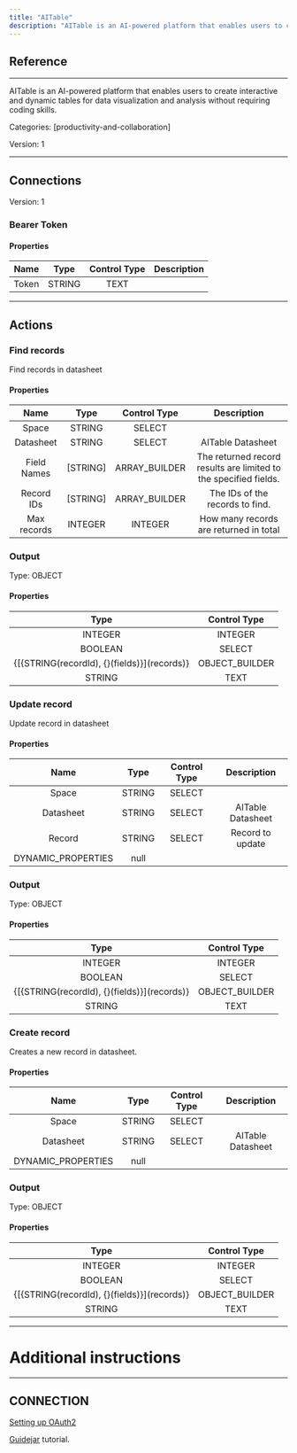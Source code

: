 ```yaml
---
title: "AITable"
description: "AITable is an AI-powered platform that enables users to create interactive and dynamic tables for data visualization and analysis without requiring coding skills."
---
```

## Reference
<hr />

AITable is an AI-powered platform that enables users to create interactive and dynamic tables for data visualization and analysis without requiring coding skills.


Categories: [productivity-and-collaboration]


Version: 1

<hr />



## Connections

Version: 1


### Bearer Token

#### Properties

|      Name      |     Type     |     Control Type     |     Description     |
|:--------------:|:------------:|:--------------------:|:-------------------:|
| Token | STRING | TEXT  |  |





<hr />





## Actions


### Find records
Find records in datasheet

#### Properties

|      Name      |     Type     |     Control Type     |     Description     |
|:--------------:|:------------:|:--------------------:|:-------------------:|
| Space | STRING | SELECT  |  |
| Datasheet | STRING | SELECT  |  AITable Datasheet  |
| Field Names | [STRING] | ARRAY_BUILDER  |  The returned record results are limited to the specified fields.  |
| Record IDs | [STRING] | ARRAY_BUILDER  |  The IDs of the records to find.  |
| Max records | INTEGER | INTEGER  |  How many records are returned in total  |


### Output



Type: OBJECT


#### Properties

|     Type     |     Control Type     |
|:------------:|:--------------------:|
| INTEGER | INTEGER  |
| BOOLEAN | SELECT  |
| {[{STRING\(recordId), {}\(fields)}]\(records)} | OBJECT_BUILDER  |
| STRING | TEXT  |






### Update record
Update record in datasheet

#### Properties

|      Name      |     Type     |     Control Type     |     Description     |
|:--------------:|:------------:|:--------------------:|:-------------------:|
| Space | STRING | SELECT  |  |
| Datasheet | STRING | SELECT  |  AITable Datasheet  |
| Record | STRING | SELECT  |  Record to update  |
| DYNAMIC_PROPERTIES | null  |


### Output



Type: OBJECT


#### Properties

|     Type     |     Control Type     |
|:------------:|:--------------------:|
| INTEGER | INTEGER  |
| BOOLEAN | SELECT  |
| {[{STRING\(recordId), {}\(fields)}]\(records)} | OBJECT_BUILDER  |
| STRING | TEXT  |






### Create record
Creates a new record in datasheet.

#### Properties

|      Name      |     Type     |     Control Type     |     Description     |
|:--------------:|:------------:|:--------------------:|:-------------------:|
| Space | STRING | SELECT  |  |
| Datasheet | STRING | SELECT  |  AITable Datasheet  |
| DYNAMIC_PROPERTIES | null  |


### Output



Type: OBJECT


#### Properties

|     Type     |     Control Type     |
|:------------:|:--------------------:|
| INTEGER | INTEGER  |
| BOOLEAN | SELECT  |
| {[{STRING\(recordId), {}\(fields)}]\(records)} | OBJECT_BUILDER  |
| STRING | TEXT  |






<hr />

# Additional instructions
<hr />

## CONNECTION

[Setting up OAuth2](https://developers.aitable.ai/api/quick-start/#:~:text=API%20Token%20is%20the%20user,request%20to%20facilitate%20server%20authentication.)

[Guidejar](https://guidejar.com/guides/51781518-3dd5-4d75-9a37-0cc85a58a66f) tutorial.
